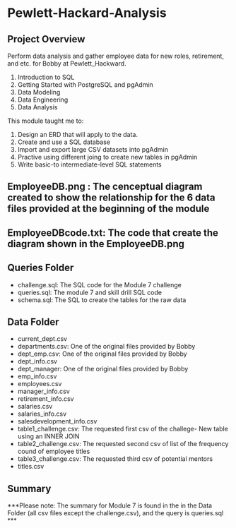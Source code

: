 # Pewlett-Hackard-Analysis

## Project Overview
Perform data analysis and gather employee data for new roles, retirement, and etc. for Bobby at Pewlett_Hackward. 

1. Introduction to SQL
2. Getting Started with PostgreSQL and pgAdmin
3. Data Modeling
4. Data Engineering
5. Data Analysis

This module taught me to:
1. Design an ERD that will apply to the data.
2. Create and use a SQL database
3. Import and export large CSV datasets into pgAdmin
4. Practive using different joing to create new tables in pgAdmin
5. Write basic-to intermediate-level SQL statements

## EmployeeDB.png : The cenceptual diagram created to show the relationship for the 6 data files provided at the beginning of the module

## EmployeeDBcode.txt: The code that create the diagram shown in the EmployeeDB.png

## Queries Folder
- challenge.sql: The SQL code for the Module 7 challenge
- queries.sql: The module 7 and skill drill SQL code
- schema.sql: The SQL to create the tables for the raw data 

## Data Folder
- current_dept.csv
- departments.csv: One of the original files provided by Bobby
- dept_emp.csv: One of the original files provided by Bobby
- dept_info.csv
- dept_manager: One of the original files provided by Bobby
- emp_info.csv
- employees.csv
- manager_info.csv
- retirement_info.csv
- salaries.csv
- salaries_info.csv
- salesdevelopment_info.csv
- table1_challenge.csv: The requested first csv of the challege- New table using an INNER JOIN 
- table2_challenge.csv: The requested second csv of list of the frequency cound of employee titles
- table3_challenge.csv: The requested third csv of potential mentors
- titles.csv

## Summary
***Please note: The summary for Module 7 is found in the in the Data Folder (all csv files except the challenge.csv), and the query is queries.sql *** 



